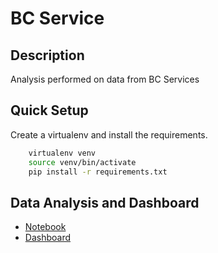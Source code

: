 # BC Service

Description
---------------------------------
Analysis performed on data from BC Services 

Quick Setup
---------------------------------
Create a virtualenv and install the requirements.
````bash
    virtualenv venv
    source venv/bin/activate
    pip install -r requirements.txt
````

Data Analysis and Dashboard
---------------------------------
- [Notebook](source/analysis.ipynb)
- [Dashboard](https://lookerstudio.google.com/reporting/2aaddabf-13a4-4bf3-accd-554757005079)
